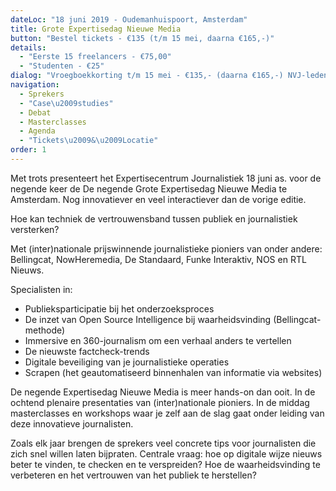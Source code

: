```yaml
---
dateLoc: "18 juni 2019 - Oudemanhuispoort, Amsterdam"
title: Grote Expertisedag Nieuwe Media 
button: "Bestel tickets - €135 (t/m 15 mei, daarna €165,-)"
details:
  - "Eerste 15 freelancers - €75,00"
  - "Studenten - €25"
dialog: "Vroegboekkorting t/m 15 mei - €135,- (daarna €165,-) NVJ-leden – €135,- VVOJ-leden – €135 Freelancers - €75,00 Studenten - €25,-"
navigation:
  - Sprekers
  - "Case\u2009studies"
  - Debat
  - Masterclasses
  - Agenda
  - "Tickets\u2009&\u2009Locatie"
order: 1
---
```


Met trots presenteert het Expertisecentrum Journalistiek 18 juni as. voor de negende keer de De negende Grote Expertisedag Nieuwe Media te Amsterdam. Nog innovatiever en veel interactiever dan de vorige editie.

Hoe kan techniek de vertrouwensband tussen publiek en journalistiek versterken? 

Met (inter)nationale prijswinnende journalistieke pioniers van onder andere: Bellingcat, NowHeremedia, De Standaard, Funke Interaktiv, NOS en RTL Nieuws.

Specialisten in:
- Publieksparticipatie bij het onderzoeksproces
- De inzet van Open Source Intelligence bij waarheidsvinding (Bellingcat-methode)
- Immersive en 360-journalism om een verhaal anders te vertellen
- De nieuwste factcheck-trends
- Digitale beveiliging van je journalistieke operaties
- Scrapen (het geautomatiseerd binnenhalen van informatie via websites)

De negende Expertisedag Nieuwe Media is meer hands-on dan ooit. In de ochtend plenaire presentaties van (inter)nationale pioniers. In de middag masterclasses en workshops waar je zelf aan de slag gaat onder leiding van deze innovatieve journalisten.

Zoals elk jaar brengen de sprekers veel concrete tips voor journalisten die zich snel willen laten bijpraten. Centrale vraag: hoe op digitale wijze nieuws beter te vinden, te checken en te verspreiden? Hoe de waarheidsvinding te verbeteren en het vertrouwen van het publiek te herstellen? 

